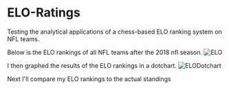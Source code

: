 # ELO-Ratings

Testing the analytical applications of a chess-based ELO ranking system on NFL teams. 

Below is the ELO rankings of all NFL teams after the 2018 nfl season.
![ELO](https://user-images.githubusercontent.com/29874915/54938135-b7ee3b80-4f1d-11e9-84dd-c5b6b62983e2.PNG)

I then graphed the results of the ELO rankings in a dotchart. 
![ELODotchart](https://user-images.githubusercontent.com/29874915/54938517-62fef500-4f1e-11e9-919e-dd04358099c3.PNG)

Next I'll compare my ELO rankings to the actual standings
